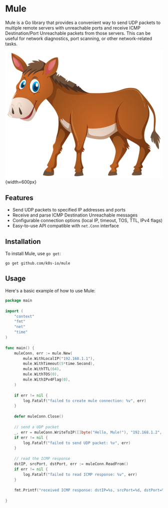 # Mule

Mule is a Go library that provides a convenient way to send UDP packets to multiple remote servers with unreachable ports and receive ICMP Destination/Port Unreachable packets from those servers. This can be useful for network diagnostics, port scanning, or other network-related tasks.


![](mule.jpg){width=600px}

## Features

- Send UDP packets to specified IP addresses and ports
- Receive and parse ICMP Destination Unreachable messages
- Configurable connection options (local IP, timeout, TOS, TTL, IPv4 flags)
- Easy-to-use API compatible with `net.Conn` interface

## Installation

To install Mule, use `go get`:

```
go get github.com/k0s-io/mule
```

## Usage

Here's a basic example of how to use Mule:

```go
package main

import (
	"context"
	"fmt"
	"net"
	"time"
)

func main() {
	muleConn, err := mule.New(
		mule.WithLocalIP("192.168.1.1"),
		mule.WithTimeout(5*time.Second),
		mule.WithTTL(64),
		mule.WithTOS(0),
		mule.WithIPv4Flag(0),
	)

    if err != nil {
        log.Fatalf("failed to create mule connection: %v", err)
    }

    defer muleConn.Close()

    // send a UDP packet
    _, err = muleConn.WriteToIP([]byte("Hello, Mule!"), "192.168.1.2", 1234, 80)
    if err != nil { 
        log.Fatalf("failed to send UDP packet: %v", err)
    }

    // read the ICMP response
    dstIP, srcPort, dstPort, err := muleConn.ReadFrom()
    if err != nil {
        log.Fatalf("failed to read ICMP response: %v", err)
    }
    
    fmt.Printf("received ICMP response: dstIP=%s, srcPort=%d, dstPort=%d\n", dstIP, srcPort, dstPort)

}




